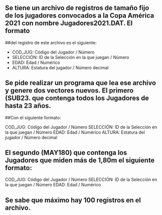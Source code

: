 
## Se tiene un archivo de registros de tamaño fijo de los jugadores convocados a la Copa América 2021 con nombre Jugadores2021.DAT. El formato 
##del registro de este archivo es el siguiente:


- COD_JUG: Código del Jugador / Número
- SELECCIÓN: ID de la Selección en la que juegan / Número
- EDAD: Edad / Numérico
- ALTURA: Estatura del jugador / Número decimal


## Se pide realizar un programa que lea ese archivo y genere dos vectores nuevos. El primero (SUB23. que contenga todos los Jugadores de hasta 23 años. 
##Con el siguiente formato:


COD_JUG: Código del Jugador / Número
SELECCIÓN: ID de la Selección en la que juegan / Número
EDAD: Edad / Numérico
ALTURA: Estatura del jugador / Número decimal


## El segundo (MAY180) que contenga los Jugadores que miden más de 1,80m el siguiente formato:

COD_JUG: Código del Jugador / Número
SELECCIÓN: ID de la Selección en la que juegan / Número
EDAD: Edad / Numérico


## Se sabe que máximo hay 100 registros en el archivo.
